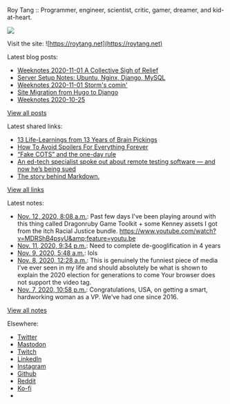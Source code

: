 Roy Tang :: Programmer, engineer, scientist, critic, gamer, dreamer, and kid-at-heart.

![](https://roytang.net/static/img/profile.jpg)

Visit the site: ![https://roytang.net](https://roytang.net)

Latest blog posts:

- [Weeknotes 2020-11-01 A Collective Sigh of Relief](https://roytang.net/2020/11/weeknotes-2020-11-08/)
- [Server Setup Notes: Ubuntu, Nginx, Django, MySQL](https://roytang.net/2020/11/server-setup-notes/)
- [Weeknotes 2020-11-01 Storm&#x27;s comin&#x27;](https://roytang.net/2020/11/weeknotes-2020-11-01/)
- [Site Migration from Hugo to Django](https://roytang.net/2020/10/site-migration-to-django/)
- [Weeknotes 2020-10-25](https://roytang.net/2020/10/weeknotes-2020-10-25/)

[View all posts](https://roytang.net/blog)

Latest shared links:

- [13 Life-Learnings from 13 Years of Brain Pickings](https://roytang.net/2020/11/13-life-learnings-from-13-years-of-brain-pickings/)
- [How To Avoid Spoilers For Everything Forever](https://roytang.net/2020/11/how-to-avoid-spoilers-for-everything-forever/)
- [“Fake COTS” and the one-day rule](https://roytang.net/2020/10/fake-cots-and-the-one-day-rule/)
- [An ed-tech specialist spoke out about remote testing software — and now he’s being sued](https://roytang.net/2020/10/an-ed-tech-specialist-spoke-out-about-remote-testing-software-and-now-hes-being-sued/)
- [The story behind Markdown.](https://roytang.net/2020/10/the-story-behind-markdown/)

[View all links](https://roytang.net/links)

Latest notes:

- [Nov. 12, 2020, 8:08 a.m.](https://roytang.net/2020/11/1326919888472956928/): Past few days I&#x27;ve been playing around with this thing called Dragonruby Game Toolkit + some Kenney assets I got from the itch Racial Justice bundle. https://www.youtube.com/watch?v=MDRShB4psyU&amp;feature=youtu.be
- [Nov. 11, 2020, 9:34 p.m.](https://roytang.net/2020/11/1326760344644059136/): Need to complete de-googlification in 4 years
- [Nov. 9, 2020, 5:48 a.m.](https://roytang.net/2020/11/1325797474070523904/): lols
- [Nov. 8, 2020, 12:28 a.m.](https://roytang.net/2020/11/1325354399493877761/): This is genuinely the funniest piece of media I’ve ever seen in my life and should absolutely be what is shown to explain the 2020 election for generations to come Your browser does not support the video tag.
- [Nov. 7, 2020, 10:58 p.m.](https://roytang.net/2020/11/1325331804165820416/): Congratulations, USA, on getting a smart, hardworking woman as a VP. We’ve had one since 2016.

[View all notes](https://roytang.net/notes)

Elsewhere:

- [Twitter](https://twitter.com/roytang)
- [Mastodon](https://mastodon.technology/@roytang)
- [Twitch](https://twitch.tv/twitchyroy)
- [LinkedIn](https://www.linkedin.com/in/roytang)
- [Instagram](https://instagram.com/roytang0400)
- [Github](https://github.com/roytang)
- [Reddit](https://reddit.com/u/hungryroy)
- [Ko-fi](https://ko-fi.com/roytang)
- [](mailto:hello@roytang.net)